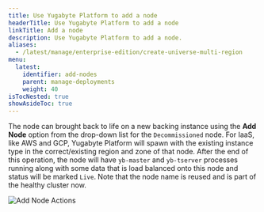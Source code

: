 ```yaml
---
title: Use Yugabyte Platform to add a node
headerTitle: Use Yugabyte Platform to add a node
linkTitle: Add a node
description: Use Yugabyte Platform to add a node.
aliases:
  - /latest/manage/enterprise-edition/create-universe-multi-region
menu:
  latest:
    identifier: add-nodes
    parent: manage-deployments
    weight: 40
isTocNested: true
showAsideToc: true
---
```


The node can brought back to life on a new backing instance using the **Add Node** option from the drop-down list for the `Decommissioned` node. For IaaS, like AWS and GCP, Yugabyte Platform will spawn with the existing instance type in the correct/existing region and zone of that node. After the end of this operation, the node will have `yb-master` and `yb-tserver` processes running along with some data that is load balanced onto this node and status will be marked `Live`. Note that the node name is reused and is part of the healthy cluster now.

![Add Node Actions](/images/ee/node-actions-add-node.png)
